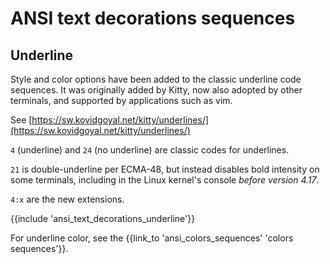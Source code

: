 ﻿---
Title: 'ANSI text decorations sequences'
Toc:
  Parent: 'ANSI escape sequences'
  Label: 'Decorations sequences'
  Order: 4
---

# ANSI text decorations sequences

## Underline

Style and color options have been added to the classic underline code sequences.
It was originally added by Kitty, now also adopted by other terminals, and supported by applications such as vim.

See [https://sw.kovidgoyal.net/kitty/underlines/](https://sw.kovidgoyal.net/kitty/underlines/)

`4` (underline) and `24` (no underline) are classic codes for underlines.

`21` is double-underline per ECMA-48, but instead disables bold intensity on some terminals, including in the Linux kernel's console <em>before version 4.17</em>.

`4:x` are the new extensions.

{{include 'ansi_text_decorations_underline'}}

For underline color, see the {{link_to 'ansi_colors_sequences' 'colors sequences'}}.
